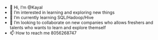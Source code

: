 - 👋 Hi, I’m @Kayal
- 👀 I’m interested in learning and exploring new things
- 🌱 I’m currently learning SQL/Hadoop/Hive
- 💞️ I’m looking to collaborate on new companies who allows freshers and talents who wants to learn and explore themself
- 📫 How to reach me 8056268747

<!---
Rakshusai/Rakshusai is a ✨ special ✨ repository because its `README.md` (this file) appears on your GitHub profile.
You can click the Preview link to take a look at your changes.
--->
